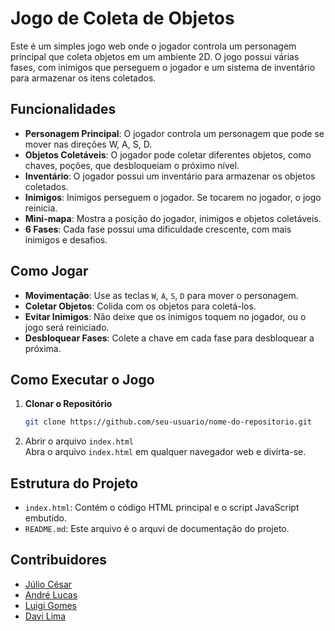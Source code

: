 # Jogo de Coleta de Objetos

Este é um simples jogo web onde o jogador controla um personagem principal que coleta objetos em um ambiente 2D. O jogo possui várias fases, com inimigos que perseguem o jogador e um sistema de inventário para armazenar os itens coletados.

## Funcionalidades

- **Personagem Principal**: O jogador controla um personagem que pode se mover nas direções W, A, S, D.
- **Objetos Coletáveis**: O jogador pode coletar diferentes objetos, como chaves, poções, que desbloqueiam o próximo nível.
- **Inventário**: O jogador possui um inventário para armazenar os objetos coletados.
- **Inimigos**: Inimigos perseguem o jogador. Se tocarem no jogador, o jogo reinicia.
- **Mini-mapa**: Mostra a posição do jogador, inimigos e objetos coletáveis.
- **6 Fases**: Cada fase possui uma dificuldade crescente, com mais inimigos e desafios.

## Como Jogar

- **Movimentação**: Use as teclas `W`, `A`, `S`, `D` para mover o personagem.
- **Coletar Objetos**: Colida com os objetos para coletá-los.
- **Evitar Inimigos**: Não deixe que os inimigos toquem no jogador, ou o jogo será reiniciado.
- **Desbloquear Fases**: Colete a chave em cada fase para desbloquear a próxima.

## Como Executar o Jogo

1. **Clonar o Repositório**

   ```bash
   git clone https://github.com/seu-usuario/nome-do-repositorio.git
   
2. Abrir o arquivo `index.html` <br>
   Abra o arquivo `index.html` em qualquer navegador web e divirta-se.

## Estrutura do Projeto

- `index.html`: Contém o código HTML principal e o script JavaScript embutido.
- `README.md`: Este arquivo é o arquvi de documentação do projeto.

## Contribuidores

- [Júlio César](https://github.com/juliobrbsa) <br>
- [André Lucas](https://github.com/LuciosSB) <br>
- [Luigi Gomes](https://github.com/LGAP159) <br>
- [Davi Lima](https://github.com/Davi-Andrade-30)
